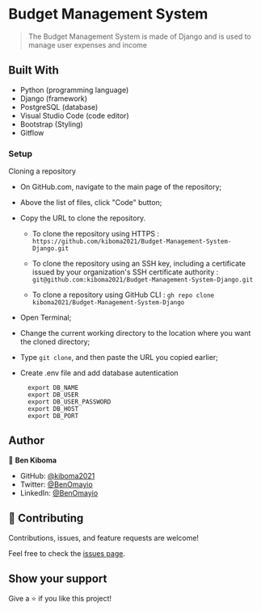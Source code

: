 # Budget Management System

> The Budget Management System is made of Django and is used to manage user expenses and income

## Built With

-  Python (programming language)
-  Django (framework)
-  PostgreSQL (database)
-  Visual Studio Code (code editor)
-  Bootstrap (Styling)
- Gitflow

### Setup

Cloning a repository

- On GitHub.com, navigate to the main page of the repository;

- Above the list of files, click "Code" button;

- Copy the URL to clone the repository.

  - To clone the repository using HTTPS : `https://github.com/kiboma2021/Budget-Management-System-Django.git`

  - To clone the repository using an SSH key, including a certificate issued by your organization's SSH certificate authority : `git@github.com:kiboma2021/Budget-Management-System-Django.git`

  - To clone a repository using GitHub CLI : `gh repo clone kiboma2021/Budget-Management-System-Django`

- Open Terminal;

- Change the current working directory to the location where you want the cloned directory;

- Type `git clone`, and then paste the URL you copied earlier;

- Create .env file and add database autentication

        export DB_NAME
        export DB_USER
        export DB_USER_PASSWORD
        export DB_HOST
        export DB_PORT
## Author

👤 **Ben Kiboma**

- GitHub: [@kiboma2021](https://github.com/kiboma2021)
- Twitter: [@BenOmayio](https://twitter.com/omayiobenj)
- LinkedIn: [@BenOmayio](https://www.linkedin.com/in/ben-kiboma/)


## 🤝 Contributing

Contributions, issues, and feature requests are welcome!

Feel free to check the [issues page](https://github.com/kiboma2021/Budget-Management-System-Django/issues).

## Show your support

Give a ⭐️ if you like this project!